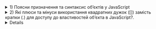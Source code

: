 <details>
<summary>1) Поясни призначення та синтаксис об’єктів у JavaScript</summary>
<br>
<img src="image/image.png" />

</details>

<details>
<summary>2) Які плюси та мінуси використання квадратних дужок ([]) замість крапки (.) для доступу до властивостей об’єкта в JavaScript?.</summary>
<br>
<img src="https://imgur.com/4x31eJM.png" />

</details>

<details>